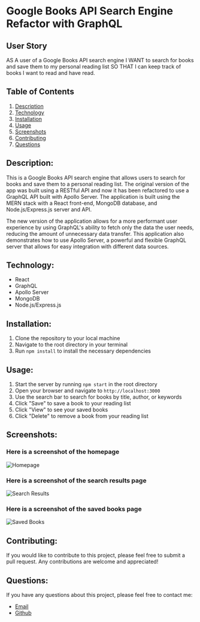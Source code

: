 # Google Books API Search Engine Refactor with GraphQL

## User Story
AS A user of a Google Books API search engine
I WANT to search for books and save them to my personal reading list
SO THAT I can keep track of books I want to read and have read.

## Table of Contents

1. [Description](#description)
2. [Technology](#Technology)
3. [Installation](#installation)
4. [Usage](#usage)
5. [Screenshots](#screenshots)
6. [Contributing](#contributing)
7. [Questions](#questions)

## Description:

This is a Google Books API search engine that allows users to search for books and save them to a personal reading list. The original version of the app was built using a RESTful API and now it has been refactored to use a GraphQL API built with Apollo Server. The application is built using the MERN stack with a React front-end, MongoDB database, and Node.js/Express.js server and API.

The new version of the application allows for a more performant user experience by using GraphQL's ability to fetch only the data the user needs, reducing the amount of unnecessary data transfer. This application also demonstrates how to use Apollo Server, a powerful and flexible GraphQL server that allows for easy integration with different data sources.

## Technology:

- React
- GraphQL
- Apollo Server
- MongoDB
- Node.js/Express.js

## Installation:
1. Clone the repository to your local machine
2. Navigate to the root directory in your terminal
3. Run `npm install` to install the necessary dependencies

## Usage:
1. Start the server by running `npm start` in the root directory
2. Open your browser and navigate to `http://localhost:3000`
3. Use the search bar to search for books by title, author, or keywords
4. Click "Save" to save a book to your reading list
5. Click "View" to see your saved books
6. Click "Delete" to remove a book from your reading list

## Screenshots:

### Here is a screenshot of the homepage
![Homepage](./client/public/screenshots/homepage.png)

### Here is a screenshot of the search results page
![Search Results](./client/public/screenshots/search-results.png)

### Here is a screenshot of the saved books page
![Saved Books](./client/public/screenshots/saved-books.png)

## Contributing:
If you would like to contribute to this project, please feel free to submit a pull request. Any contributions are welcome and appreciated!

## Questions:
If you have any questions about this project, please feel free to contact me:

- [Email](mailto:your-email@example.com)
- [Github](https://github.com/your-username)
